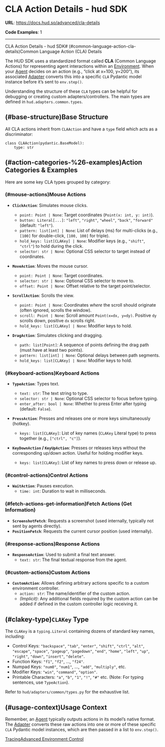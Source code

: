 # CLA Action Details - hud SDK

**URL**: https://docs.hud.so/advanced/cla-details

**Code Examples**: 1

---

CLA Action Details - hud SDK# (#common-language-action-cla-details)Common Language Action (CLA) Details

The HUD SDK uses a standardized format called **CLA** (Common Language Actions) for representing agent interactions within an [Environment](https://docs.hud.so/concepts/environment). When your [Agent](https://docs.hud.so/concepts/agent) decides on an action (e.g., “click at x=100, y=200”), its associated [Adapter](https://docs.hud.so/concepts/adapter) converts this into a specific `CLA` Pydantic model instance before it’s sent to `env.step()`.

Understanding the structure of these `CLA` types can be helpful for debugging or creating custom adapters/controllers. The main types are defined in `hud.adapters.common.types`.

## (#base-structure)Base Structure

All CLA actions inherit from `CLAAction` and have a `type` field which acts as a discriminator:

```
class CLAAction(pydantic.BaseModel):
    type: str
```

## (#action-categories-%26-examples)Action Categories & Examples

Here are some key CLA types grouped by category:

### (#mouse-actions)Mouse Actions

- **`ClickAction`**: Simulates mouse clicks.

	- `point: Point | None`: Target coordinates (`Point(x: int, y: int)`).
	- `button: Literal[...]`: `"left"`, `"right"`, `"wheel"`, `"back"`, `"forward"` (default: `"left"`).
	- `pattern: list[int] | None`: List of delays (ms) for multi-clicks (e.g., `[100]` for double-click, `[100, 100]` for triple).
	- `hold_keys: list[CLAKey] | None`: Modifier keys (e.g., `"shift"`, `"ctrl"`) to hold during the click.
	- `selector: str | None`: Optional CSS selector to target instead of coordinates.
- **`MoveAction`**: Moves the mouse cursor.

	- `point: Point | None`: Target coordinates.
	- `selector: str | None`: Optional CSS selector to move to.
	- `offset: Point | None`: Offset relative to the target point/selector.
- **`ScrollAction`**: Scrolls the view.

	- `point: Point | None`: Coordinates *where* the scroll should originate (often ignored, scrolls the window).
	- `scroll: Point | None`: Scroll amount `Point(x=dx, y=dy)`. Positive `dy` scrolls down, positive `dx` scrolls right.
	- `hold_keys: list[CLAKey] | None`: Modifier keys to hold.
- **`DragAction`**: Simulates clicking and dragging.

	- `path: list[Point]`: A sequence of points defining the drag path (must have at least two points).
	- `pattern: list[int] | None`: Optional delays between path segments.
	- `hold_keys: list[CLAKey] | None`: Modifier keys to hold.

### (#keyboard-actions)Keyboard Actions

- **`TypeAction`**: Types text.

	- `text: str`: The text string to type.
	- `selector: str | None`: Optional CSS selector to focus before typing.
	- `enter_after: bool | None`: Whether to press Enter after typing (default: `False`).
- **`PressAction`**: Presses and releases one or more keys simultaneously (hotkey).

	- `keys: list[CLAKey]`: List of key names (`CLAKey` Literal type) to press together (e.g., `["ctrl", "c"]`).
- **`KeyDownAction` / `KeyUpAction`**: Presses or releases keys without the corresponding up/down action. Useful for holding modifier keys.

	- `keys: list[CLAKey]`: List of key names to press down or release up.

### (#control-actions)Control Actions

- **`WaitAction`**: Pauses execution.
	- `time: int`: Duration to wait in milliseconds.

### (#fetch-actions-get-information)Fetch Actions (Get Information)

- **`ScreenshotFetch`**: Requests a screenshot (used internally, typically not sent by agents directly).
- **`PositionFetch`**: Requests the current cursor position (used internally).

### (#response-actions)Response Actions

- **`ResponseAction`**: Used to submit a final text answer.
	- `text: str`: The final textual response from the agent.

### (#custom-actions)Custom Actions

- **`CustomAction`**: Allows defining arbitrary actions specific to a custom environment controller.
	- `action: str`: The name/identifier of the custom action.
	- *(Implicit)*: Any additional fields required by the custom action can be added if defined in the custom controller logic receiving it.

## (#clakey-type)`CLAKey` Type

The `CLAKey` is a `typing.Literal` containing dozens of standard key names, including:

- Control Keys: `"backspace"`, `"tab"`, `"enter"`, `"shift"`, `"ctrl"`, `"alt"`, `"escape"`, `"space"`, `"pageup"`, `"pagedown"`, `"end"`, `"home"`, `"left"`, `"up"`, `"right"`, `"down"`, `"insert"`, `"delete"`.
- Function Keys: `"f1"`, `"f2"`, …, `"f24"`.
- Numpad Keys: `"num0"`, `"num1"`, …, `"add"`, `"multiply"`, etc.
- Modifier Keys: `"win"`, `"command"`, `"option"`.
- Printable Characters: `"a"`, `"b"`, `"1"`, `"!"`, `"#"` etc. (Note: For typing sentences, use `TypeAction`).

Refer to `hud/adapters/common/types.py` for the exhaustive list.

## (#usage-context)Usage Context

Remember, an [Agent](https://docs.hud.so/concepts/agent) typically outputs actions in its model’s native format. The [Adapter](https://docs.hud.so/concepts/adapter) converts these raw actions into one or more of these specific `CLA` Pydantic model instances, which are then passed in a list to `env.step()`.

[Tracing](https://docs.hud.so/advanced/tracing)[Advanced Environment Control](https://docs.hud.so/advanced/environment-control)